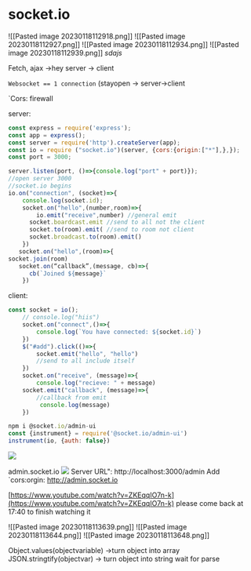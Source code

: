 # socket.io

!\[\[Pasted image 20230118112918.png]] !\[\[Pasted image 20230118112927.png]] !\[\[Pasted image 20230118112934.png]] !\[\[Pasted image 20230118112939.png]] _sdajs_

Fetch, ajax →hey server → client

`Websocket == 1 connection` (stayopen → server→client

\`Cors: firewall

server:              &#x20;

```Javascript
const express = require('express');
const app = express();
const server = require('http').createServer(app);
const io = require ("socket.io")(server, {cors:{origin:["*"],},});
const port = 3000;

server.listen(port, ()=>{console.log("port" + port)}); 
//open server 3000
//socket.io begins
io.on("connection", (socket)=>{
    console.log(socket.id);
    socket.on("hello",(number,room)=>{
        io.emit("receive",number) //general emit
      socket.boardcast.emit //send to all not the client
      socket.to(room).emit( //send to room not client
      socket.broadcast.to(room).emit()
    })
   socket.on("hello",(room)=>{
socket.join(room)
   socket.on(“callback”,(message, cb)=>{
      cb(`Joined ${message}`
    })
```

client:

```Javascript
const socket = io();
    // console.log("hiis")
    socket.on("connect",()=>{
        console.log(`You have connected: ${socket.id}`)
    })
    $("#add").click(()=>{
        socket.emit("hello", "hello") 
        //send to all include itself
    })
    socket.on("receive", (message)=>{
        console.log("recieve: " + message)
    socket.emit("callback", (message)=>{ 
		//callback from emit
		 console.log(message)
    })
```

```Javascript
npm i @socket.io/admin-ui
const {instrument} = require('@socket.io/admin-ui')
instrument(io, {auth: false})
```

![](file:///C:/Users/Shalev/AppData/Local/Temp/msohtmlclip1/01/clip\_image005.png)

admin.socket.io ![](file:///C:/Users/Shalev/AppData/Local/Temp/msohtmlclip1/01/clip\_image006.png) Server URL": http://localhost:3000/admin Add \`cors:orgin: http://admin.socket.io

[https://www.youtube.com/watch?v=ZKEqqIO7n-k](https://www.youtube.com/watch?v=ZKEqqIO7n-k) please come back at 17:40 to finish watching it

!\[\[Pasted image 20230118113639.png]] !\[\[Pasted image 20230118113644.png]] !\[\[Pasted image 20230118113648.png]]

Object.values(objectvariable) →turn object into array JSON.stringtify(objectvar) → turn object into string wait for parse
